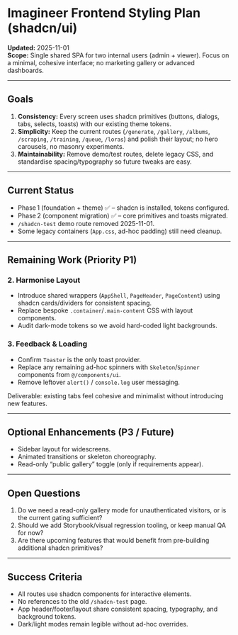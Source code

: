 # Imagineer Frontend Styling Plan (shadcn/ui)

**Updated:** 2025-11-01  
**Scope:** Single shared SPA for two internal users (admin + viewer). Focus on a minimal, cohesive interface; no marketing gallery or advanced dashboards.

---

## Goals
1. **Consistency:** Every screen uses shadcn primitives (buttons, dialogs, tabs, selects, toasts) with our existing theme tokens.
2. **Simplicity:** Keep the current routes (`/generate`, `/gallery`, `/albums`, `/scraping`, `/training`, `/queue`, `/loras`) and polish their layout; no hero carousels, no masonry experiments.
3. **Maintainability:** Remove demo/test routes, delete legacy CSS, and standardise spacing/typography so future tweaks are easy.

---

## Current Status
- Phase 1 (foundation + theme) ✅ – shadcn is installed, tokens configured.
- Phase 2 (component migration) ✅ – core primitives and toasts migrated.
- `/shadcn-test` demo route removed 2025-11-01.
- Some legacy containers (`App.css`, ad-hoc padding) still need cleanup.

---

## Remaining Work (Priority P1)

### 2. Harmonise Layout
- Introduce shared wrappers (`AppShell`, `PageHeader`, `PageContent`) using shadcn cards/dividers for consistent spacing.
- Replace bespoke `.container`/`.main-content` CSS with layout components.
- Audit dark-mode tokens so we avoid hard-coded light backgrounds.

### 3. Feedback & Loading
- Confirm `Toaster` is the only toast provider.
- Replace any remaining ad-hoc spinners with `Skeleton`/`Spinner` components from `@/components/ui`.
- Remove leftover `alert()` / `console.log` user messaging.

Deliverable: existing tabs feel cohesive and minimalist without introducing new features.

---

## Optional Enhancements (P3 / Future)
- Sidebar layout for widescreens.
- Animated transitions or skeleton choreography.
- Read-only “public gallery” toggle (only if requirements appear).

---

## Open Questions
1. Do we need a read-only gallery mode for unauthenticated visitors, or is the current gating sufficient?
2. Should we add Storybook/visual regression tooling, or keep manual QA for now?
3. Are there upcoming features that would benefit from pre-building additional shadcn primitives?

---

## Success Criteria
- All routes use shadcn components for interactive elements.
- No references to the old `/shadcn-test` page.
- App header/footer/layout share consistent spacing, typography, and background tokens.
- Dark/light modes remain legible without ad-hoc overrides.
